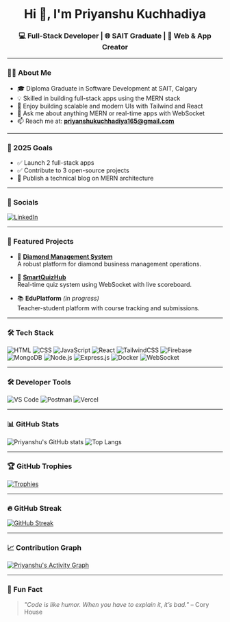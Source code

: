 
<h1 align="center">Hi 👋, I'm Priyanshu Kuchhadiya</h1>
<h3 align="center">💻 Full-Stack Developer | 🌐 SAIT Graduate | 🚀 Web & App Creator</h3>

---

### 🧑‍💼 About Me

- 🎓 Diploma Graduate in Software Development at SAIT, Calgary  
- 💡 Skilled in building full-stack apps using the MERN stack  
- 🧪 Enjoy building scalable and modern UIs with Tailwind and React  
- 💬 Ask me about anything MERN or real-time apps with WebSocket  
- 📫 Reach me at: **priyanshukuchhadiya165@gmail.com**
---

### 🎯 2025 Goals
- ✅ Launch 2 full-stack apps
- ✅ Contribute to 3 open-source projects
- 🚀 Publish a technical blog on MERN architecture

---

### 🔗 Socials

[![LinkedIn](https://img.shields.io/badge/LinkedIn-blue?logo=linkedin&logoColor=white)](https://www.linkedin.com/in/priyanshu-kuchhadiya-065b41303)

---

### 🚀 Featured Projects

- 🔷 [**Diamond Management System**](https://diamondmanagment.vercel.app/Pages/login)  
  A robust platform for diamond business management operations.

- 🧠 [**SmartQuizHub**](https://smartquizhub.vercel.app/)  
  Real-time quiz system using WebSocket with live scoreboard.

- 📚 **EduPlatform** *(in progress)*  
  Teacher-student platform with course tracking and submissions.

---

### 🛠 Tech Stack

![HTML](https://img.shields.io/badge/HTML-E34F26?style=flat&logo=html5&logoColor=white)
![CSS](https://img.shields.io/badge/CSS-1572B6?style=flat&logo=css3&logoColor=white)
![JavaScript](https://img.shields.io/badge/JavaScript-F7DF1E?style=flat&logo=javascript&logoColor=black)
![React](https://img.shields.io/badge/React-20232A?style=flat&logo=react&logoColor=61DAFB)
![TailwindCSS](https://img.shields.io/badge/Tailwind_CSS-38B2AC?style=flat&logo=tailwind-css&logoColor=white)
![Firebase](https://img.shields.io/badge/Firebase-FFCA28?style=flat&logo=firebase&logoColor=black)
![MongoDB](https://img.shields.io/badge/MongoDB-4EA94B?style=flat&logo=mongodb&logoColor=white)
![Node.js](https://img.shields.io/badge/Node.js-339933?style=flat&logo=node-dot-js&logoColor=white)
![Express.js](https://img.shields.io/badge/Express.js-000000?style=flat&logo=express&logoColor=white)
![Docker](https://img.shields.io/badge/Docker-2496ED?style=flat&logo=docker&logoColor=white)
![WebSocket](https://img.shields.io/badge/WebSocket-4D4D4D?style=flat&logo=websocket&logoColor=white)

---

### 🛠️ Developer Tools

![VS Code](https://img.shields.io/badge/VS%20Code-007ACC?style=flat&logo=visual-studio-code&logoColor=white)
![Postman](https://img.shields.io/badge/Postman-FF6C37?style=flat&logo=postman&logoColor=white)
![Vercel](https://img.shields.io/badge/Vercel-000000?style=flat&logo=vercel&logoColor=white)

---

### 📊 GitHub Stats

![Priyanshu's GitHub stats](https://github-readme-stats.vercel.app/api?username=priyanshukuchhadiya&show_icons=true&theme=react)
![Top Langs](https://github-readme-stats.vercel.app/api/top-langs/?username=priyanshukuchhadiya&layout=compact&theme=react)

---

### 🏆 GitHub Trophies

[![Trophies](https://github-profile-trophy.vercel.app/?username=priyanshukuchhadiya&theme=gruvbox&column=7)](https://github.com/ryo-ma/github-profile-trophy)

---

### 🔥 GitHub Streak

[![GitHub Streak](https://streak-stats.demolab.com?user=priyanshukuchhadiya&theme=dark)](https://git.io/streak-stats)

---

### 📈 Contribution Graph

[![Priyanshu's Activity Graph](https://github-readme-activity-graph.vercel.app/graph?username=priyanshukuchhadiya&theme=react-dark)](https://github.com/Ashutosh00710/github-readme-activity-graph)

---

### 🧠 Fun Fact
> _"Code is like humor. When you have to explain it, it’s bad."_ – Cory House
